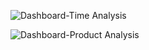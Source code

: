 ![Dashboard-Time Analysis](https://github.com/user-attachments/assets/a8fb95c7-a52a-44a0-b8f5-b1e0294a39df)

![Dashboard-Product Analysis](https://github.com/user-attachments/assets/72bcbb30-6a40-4405-a7d4-a4665c6744e6)
